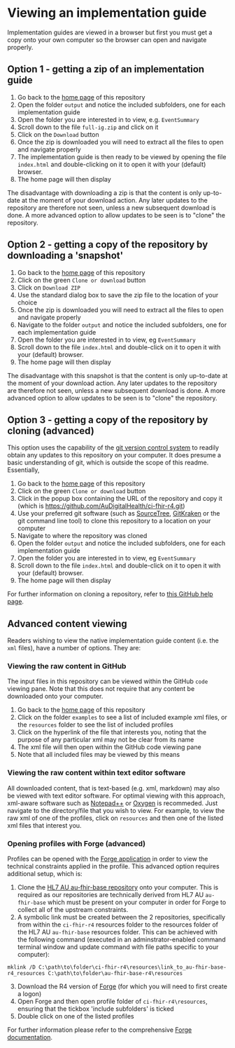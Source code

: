 # Viewing an implementation guide
Implementation guides are viewed in a browser but first you must get a copy onto your own computer so the browser can open and navigate properly. 

## Option 1 - getting a zip of an implementation guide
 1. Go back to the [home page](https://github.com/AuDigitalHealth/ci-fhir-r4) of this repository 
 2. Open the folder `output` and notice the included subfolders, one for each implementation guide
 3. Open the folder you are interested in to view, e.g. `EventSummary`
 4. Scroll down to the file `full-ig.zip` and click on it
 5. Click on the `Download` button
 6. Once the zip is downloaded you will need to extract all the files to open and navigate properly
 7. The implementation guide is then ready to be viewed by opening the file `index.html` and double-clicking on it to open it with your (default) browser.
 8. The home page will then display

The disadvantage with downloading a zip is that the content is only up-to-date at the moment of your download action. Any later updates to the repository are therefore not seen, unless a new subsequent download is done. A more advanced option to allow updates to be seen is to "clone" the repository.

## Option 2 - getting a copy of the repository by downloading a 'snapshot'
 1. Go back to the [home page](https://github.com/AuDigitalHealth/ci-fhir-r4) of this repository 
 2. Click on the green `Clone or download` button
 3. Click on `Download ZIP`
 4. Use the standard dialog box to save the zip file to the location of your choice
 5. Once the zip is downloaded you will need to extract all the files to open and navigate properly
 6. Navigate to the folder `output` and notice the included subfolders, one for each implementation guide
 7. Open the folder you are interested in to view, eg `EventSummary`
 8. Scroll down to the file `index.html` and double-click on it to open it with your (default) browser.
 9. The home page will then display

The disadvantage with this snapshot is that the content is only up-to-date at the moment of your download action. Any later updates to the repository are therefore not seen, unless a new subsequent download is done. A more advanced option to allow updates to be seen is to "clone" the repository.

## Option 3 - getting a copy of the repository by cloning (advanced)
This option uses the capability of the [git version control system](https://git-scm.com/) to readily obtain any updates to this repository on your computer. It does presume a basic understanding of git, which is outside the scope of this readme.  Essentially, 
1. Go back to the [home page](https://github.com/AuDigitalHealth/ci-fhir-r4) of this repository 
2. Click on the green `Clone or download` button
3. Click in the popup box containing the URL of the repository and copy it (which is https://github.com/AuDigitalHealth/ci-fhir-r4.git)
4. Use your preferred git software (such as [SourceTree](https://www.sourcetreeapp.com/), [GitKraken](https://www.gitkraken.com/git-client) or the git command line tool) to clone this repository to a location on your computer
5. Navigate to where the repository was cloned
6. Open the folder `output` and notice the included subfolders, one for each implementation guide
7. Open the folder you are interested in to view, eg `EventSummary`
8. Scroll down to the file `index.html` and double-click on it to open it with your (default) browser.
9. The home page will then display

For further information on cloning a repository, refer to [this GitHub help page](https://help.github.com/en/articles/cloning-a-repository).

## Advanced content viewing
Readers wishing to view the native implementation guide content (i.e. the `xml` files), have a number of options. They are:

### Viewing the raw content in GitHub
The input files in this repository can be viewed within the GitHub `code` viewing pane. Note that this does not require that any content be downloaded onto your computer.
1. Go back to the [home page](https://github.com/AuDigitalHealth/ci-fhir-r4) of this repository
2. Click on the folder `examples` to see a list of included example xml files, or the `resources` folder to see the list of included profiles
3. Click on the hyperlink of the file that interests you, noting that the purpose of any particular xml may not be clear from its name
4. The xml file will then open within the GitHub code viewing pane
5. Note that all included files may be viewed by this means

### Viewing the raw content within text editor software
All downloaded content, that is text-based (e.g. xml, markdown) may also be viewed with text editor software. For optimal viewing with this approach, xml-aware software such as [Notepad++](https://notepad-plus-plus.org/) or [Oxygen](https://www.oxygenxml.com/) is recommeded. Just navigate to the directory/file that you wish to view. For example, to view the raw xml of one of the profiles, click on `resources` and then one of the listed xml files that interest you.

### Opening profiles with Forge (advanced)
Profiles can be opened with the [Forge application](https://simplifier.net/forge) in order to view the technical constraints applied in the profile. This advanced option requires additional setup, which is:
1. Clone the [HL7 AU au-fhir-base repository](https://github.com/hl7au/au-fhir-base) onto your computer. This is required as our repositories are technically derived from HL7 AU `au-fhir-base` which must be present on your computer in order for Forge to collect all of the upstream constraints.
2. A symbolic link must be created between the 2 repositories, specifically from within the `ci-fhir-r4` resources folder to the resources folder of the HL7 AU `au-fhir-base` resources folder. This can be achieved with the following command (executed in an adminstrator-enabled command terminal window and update command with file paths specific to your computer):
```
mklink /D C:\path\to\folder\ci-fhir-r4\resources\link_to_au-fhir-base-r4_resources C:\path\to\folder\au-fhir-base-r4\resources
```
3. Download the R4 version of [Forge](https://simplifier.net/forge) (for which you will need to first create a logon)
4. Open Forge and then open profile folder of `ci-fhir-r4\resources`, ensuring that the tickbox 'include subfolders' is ticked
5. Double click on one of the listed profiles

For further information please refer to the comprehensive [Forge documentation](http://docs.simplifier.net/forge/).
